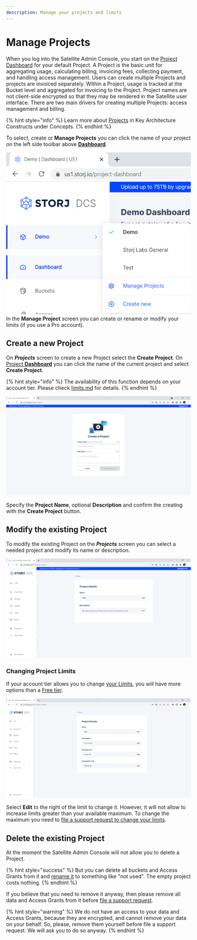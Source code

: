 ```yaml
---
description: Manage your projects and limits
---
```


# Manage Projects

When you log into the Satellite Admin Console, you start on the [Project Dashboard](dashboard.md) for your default Project. A Project is the basic unit for aggregating usage, calculating billing, invoicing fees,  collecting payment, and handling access management. Users can create multiple Projects and projects are invoiced separately. Within a Project, usage is tracked at the Bucket level and aggregated for invoicing to the Project. Project names are not client-side encrypted so that they may be rendered in the Satellite user interface. There are two main drivers for creating multiple Projects: access management and billing.

{% hint style="info" %}
Learn more about [Projects](../../concepts/key-architecture-constructs.md#project) in Key Architecture Constructs under Concepts.
{% endhint %}

To select, create or **Manage Projects** you can click the name of your project on the left side toolbar above [**Dashboard**](dashboard.md).

![](<../../.gitbook/assets/image (133) (1).png>)\
In the **Manage Project** screen you can create or rename or modify your limits (if you use a Pro account).

## Create a new Project

On _**Projects**_ screen to create a new Project select the **Create Project**. On [Project **Dashboard**](dashboard.md) you can click the name of the current project and select **Create Project**.

{% hint style="info" %}
The availability of this function depends on your account tier. Please check [limits.md](../../concepts/limits.md "mention") for details.
{% endhint %}

![](<../../.gitbook/assets/image (140) (1) (1).png>)

Specify the **Project Name**, optional **Description** and confirm the creating with the **Create Project** button.

## Modify the existing Project

To modify the existing Project on the _**Projects**_ screen you can select a needed project and modify its name or description.

![](<../../.gitbook/assets/image (136) (1).png>)

### Changing Project Limits

If your account tier allows you to change [your Limits](../../concepts/limits.md), you will have more options than a [Free tier](../../billing-payment-and-accounts-1/pricing/free-tier.md).

![](<../../.gitbook/assets/image (179) (1).png>)

Select **Edit** to the right of the limit to change it. However, it will not allow to increase limits greater than your available maximum. To change the maximum you need to [file a support request to change your limits](../../billing-payment-and-accounts-1/pricing/usage-limit-increases.md).

## Delete the existing Project

At the moment the Satellite Admin Console will not allow you to delete a Project.&#x20;

{% hint style="success" %}
But you can delete all buckets and Access Grants from it and [rename it](manage-projects.md#modify-the-existing-project) to something like "not used". The empty project costs nothing.
{% endhint %}

If you believe that you need to remove it anyway, then please remove all data and Access Grants from it before [file a support request](https://supportdcs.storj.io).

{% hint style="warning" %}
We do not have an access to your data and Access Grants, because they are encrypted, and cannot remove your data on your behalf. So, please, remove them yourself before file a support request. We will ask you to do so anyway.
{% endhint %}
